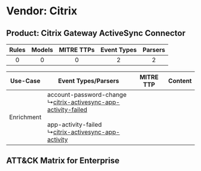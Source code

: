 Vendor: Citrix
==============
Product: Citrix Gateway ActiveSync Connector
--------------------------------------------
| Rules | Models | MITRE TTPs | Event Types | Parsers |
|:-----:|:------:|:----------:|:-----------:|:-------:|
|   0   |   0    |     0      |      2      |    2    |

|  Use-Case  | Event Types/Parsers    | MITRE TTP | Content    |
|:----------:| ---- | --------- | ---- |
| Enrichment |  account-password-change<br> ↳[citrix-activesync-app-activity-failed](Ps/pC_citrixactivesyncappactivityfailed.md)<br><br> app-activity-failed<br> ↳[citrix-activesync-app-activity](Ps/pC_citrixactivesyncappactivity.md)<br> |    | [](RM/r_m_citrix_citrix_gateway_activesync_connector_Enrichment.md) |

ATT&CK Matrix for Enterprise
----------------------------
